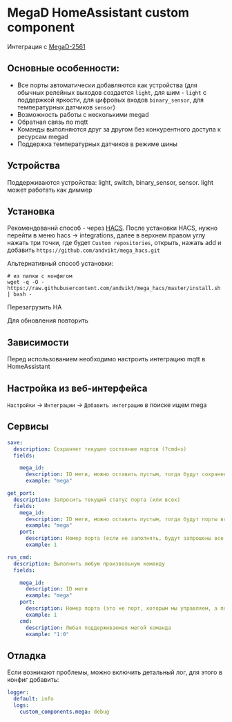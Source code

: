# MegaD HomeAssistant custom component

Интеграция с [MegaD-2561](https://www.ab-log.ru/smart-house/ethernet/megad-2561)

## Основные особенности:
- Все порты автоматически добавляются как устройства (для обычных релейных выходов создается 
  `light`, для шим - `light` с поддержкой яркости, для цифровых входов `binary_sensor`, для температурных датчиков
  `sensor`)
- Возможность работы с несколькими megad
- Обратная связь по mqtt
- Команды выполняются друг за другом без конкурентного доступа к ресурсам megad
- Поддержка температурных датчиков в режиме шины

## Устройства
Поддерживаются устройства: light, switch, binary_sensor, sensor. light может работать как диммер

## Установка
Рекомендованнй способ - через [HACS](https://hacs.xyz/docs/installation/installation).
После установки HACS, нужно перейти в меню hacs -> integrations, далее в верхнем правом углу
нажать три точки, где будет `Custom repositories`, открыть, нажать add и добавить `https://github.com/andvikt/mega_hacs.git`

Альтернативный способ установки:
```shell
# из папки с конфигом
wget -q -O - https://raw.githubusercontent.com/andvikt/mega_hacs/master/install.sh | bash -
```
Перезагрузить HA

Для обновления повторить

## Зависимости
Перед использованием необходимо настроить интеграцию mqtt в HomeAssistant

## Настройка из веб-интерфейса
`Настройки` -> `Интеграции` -> `Добавить интеграцию` в поиске ищем mega

## Сервисы
```yaml
save:
  description: Сохраняет текущее состояние портов (?cmd=s)
  fields:

    mega_id:
      description: ID меги, можно оставить пустым, тогда будут сохранены все зарегистрированные меги
      example: "mega"

get_port:
  description: Запросить текущий статус порта (или всех)
  fields:
    mega_id:
      description: ID меги, можно оставить пустым, тогда будут порты всех зарегистрированных мег
      example: "mega"
    port:
      description: Номер порта (если не заполнять, будут запрошены все порты сразу)
      example: 1

run_cmd:
  description: Выполнить любую произвольную команду
  fields:

    mega_id:
      description: ID меги
      example: "mega"
    port:
      description: Номер порта (это не порт, которым мы управляем, а порт с которого шлем команду)
      example: 1
    cmd:
      description: Любая поддерживаемая мегой команда
      example: "1:0"

```

## Отладка
Если возникают проблемы, можно включить детальный лог, для этого в конфиг добавить:
```yaml
logger:
  default: info
  logs:
    custom_components.mega: debug
```
